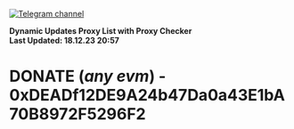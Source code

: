 [![Telegram channel](https://img.shields.io/endpoint?url=https://runkit.io/damiankrawczyk/telegram-badge/branches/master?url=https://t.me/n4z4v0d)](https://t.me/n4z4v0d) 

**Dynamic Updates Proxy List with Proxy Checker**  
**Last Updated: 18.12.23 20:57**

# DONATE (_any evm_) - 0xDEADf12DE9A24b47Da0a43E1bA70B8972F5296F2
